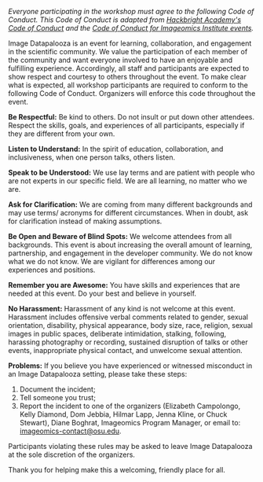 _Everyone participating in the workshop must agree to the following Code of Conduct. This Code of Conduct is adapted from [Hackbright Academy's Code of Conduct](https://hackbrightacademy.com/code-of-conduct-for-hackathons/) and the [Code of Conduct for Imageomics Institute events](https://imageomics.osu.edu/imageomics-code-conduct)._

Image Datapalooza is an event for learning, collaboration, and engagement in the scientific community. We value the participation of each member of the community and want everyone involved to have an enjoyable and fulfilling experience. Accordingly, all staff and participants are expected to show respect and courtesy to others throughout the event. To make clear what is expected, all workshop participants are required to conform to the following Code of Conduct. Organizers will enforce this code throughout the event.

**Be Respectful:** Be kind to others. Do not insult or put down other attendees. Respect the skills, goals, and experiences of all participants, especially if they are different from your own. 

**Listen to Understand:** In the spirit of education, collaboration, and inclusiveness, when one person talks, others listen.

**Speak to be Understood:** We use lay terms and are patient with people who are not experts in our specific field. We are all learning, no matter who we are.

**Ask for Clarification:** We are coming from many different backgrounds and may use terms/ acronyms for different circumstances. When in doubt, ask for clarification instead of making assumptions. 

**Be Open and Beware of Blind Spots:** We welcome attendees from all backgrounds. This event is about increasing the overall amount of learning, partnership, and engagement in the developer community. We do not know what we do not know. We are vigilant for differences among our experiences and positions.

**Remember you are Awesome:** You have skills and experiences that are needed at this event. Do your best and believe in yourself. 

**No Harassment:** Harassment of any kind is not welcome at this event.  Harassment includes offensive verbal comments related to gender, sexual orientation, disability, physical appearance, body size, race, religion, sexual images in public spaces, deliberate intimidation, stalking, following, harassing photography or recording, sustained disruption of talks or other events, inappropriate physical contact, and unwelcome sexual attention.

**Problems:** If you believe you have experienced or witnessed misconduct in an Image Datapalooza setting, please take these steps:
1. Document the incident;
2. Tell someone you trust;
3. Report the incident to one of the organizers (Elizabeth Campolongo, Kelly Diamond, Dom Jebbia, Hilmar Lapp, Jenna Kline, or Chuck Stewart), Diane Boghrat, Imageomics Program Manager, or email to: imageomics-contact@osu.edu. 

Participants violating these rules may be asked to leave Image Datapalooza at the sole discretion of the organizers. 

Thank you for helping make this a welcoming, friendly place for all.
